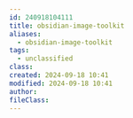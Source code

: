 ```yaml
---
id: 240918104111
title: obsidian-image-toolkit
aliases:
  - obsidian-image-toolkit
tags:
  - unclassified
class: 
created: 2024-09-18 10:41
modified: 2024-09-18 10:41
author: 
fileClass: 
---
```

### 





